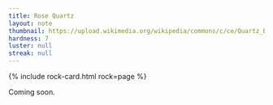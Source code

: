 ```yaml
---
title: Rose Quartz
layout: note
thumbnail: https://upload.wikimedia.org/wikipedia/commons/c/ce/Quartz_Br%C3%A9sil.jpg
hardness: 7
luster: null
streak: null
---
```

{% include rock-card.html rock=page %}

Coming soon.
